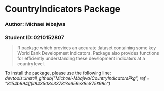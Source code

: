 # CountryIndicators Package

### Author: **Michael Mbajwa**

### Student ID: **0210152807**

> R package which provides an accurate dataset containing some key World Bank Development Indicators. Package also provides functions for efficiently understanding these development indicators at a country level.


To install the package, please use the following line:
*devtools::install_github("Michael-Mbajwa/CountryIndicatorsPkg", ref = "8154b694fffd843508c337818a659e38c875898c")*
